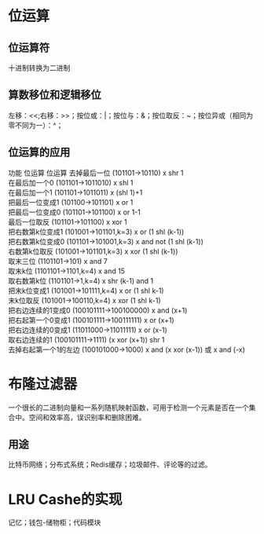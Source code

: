 # 位运算
## 位运算符
十进制转换为二进制<br>
## 算数移位和逻辑移位
左移：<<;右移：>>；按位或：|；按位与：&；按位取反：~；按位异或（相同为零不同为一）：^；
## 位运算的应用
功能          位运算           位运算
去掉最后一位	(101101->10110)	x shr 1	<br>
在最后加一个0	(101101->1011010)	x shl 1<br>
在最后加一个1	(101101->1011011)	x (shl 1)+1<br>
把最后一位变成1	(101100->101101)	x or 1<br>
把最后一位变成0	(101101->101100)	x or 1-1<br>
最后一位取反	(101101->101100)	x xor 1<br>
把右数第k位变成1	(101001->101101,k=3)	x or (1 shl (k-1))<br>
把右数第k位变成0	(101101->101001,k=3)	x and not (1 shl (k-1))<br>
右数第k位取反	(101001->101101,k=3)	x xor (1 shl (k-1))<br>
取末三位    (1101101->101)	x and 7<br>
取末k位	(1101101->1101,k=4)	x and 15<br>
取右数第k位	(1101101->1,k=4)	x shr (k-1) and 1<br>
把末k位变成1	(101001->101111,k=4)	x or (1 shl k-1)<br>
末k位取反	(101001->100110,k=4)	x xor (1 shl k-1)<br>
把右边连续的1变成0	(100101111->100100000)	x and (x+1)<br>
把右起第一个0变成1	(100101111->100111111)	x or (x+1)<br>
把右边连续的0变成1	(11011000->11011111)	x or (x-1)<br>
取右边连续的1	(100101111->1111)	(x xor (x+1)) shr 1<br>
去掉右起第一个1的左边	(100101000->1000)	x and (x xor (x-1)) 或 x and (-x)<br>
# 布隆过滤器
一个很长的二进制向量和一系列随机映射函数，可用于检测一个元素是否在一个集合中。空间和效率高，误识别率和删除困难。
## 用途
比特币网络；分布式系统；Redis缓存；垃圾邮件、评论等的过滤。
# LRU Cashe的实现
记忆；钱包-储物柜；代码模块